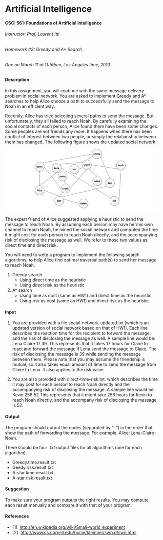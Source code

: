 Artificial Intelligence
=======================

#### CSCI 561: Foundations of Artificial Intelligence
###### Instructor: Prof. Laurent Itti
###### Homework #2: Greedy and A* Search
###### Due on March 11 at 11:59pm, Los Angeles time, 2013

#### Description
In this assignment, you will continue with the same message delivery problem in social network. You are asked to implement Greedy and A* searches to help Alice choose a path to successfully send the message to Noah in an efficient way.

Recently, Alice has tried selecting several paths to send the message. But unfortunately, they all failed to reach Noah. By carefully examining the social contacts of each person, Alice found there have been some changes. Some peoples are not friends any more. It happens when there has been conflict of interest between two people, or simply the relationship between them has changed. The following figure shows the updated social network:

![graph](images/graph.png)

The expert friend of Alice suggested applying a heuristic to send the message to reach Noah. By assuming each person may have her/his own channel to reach Noah, he mined the social network and computed the time it might cost for each person to reach Noah directly, and the accompanying risk of disclosing the message as well. We refer to those two values as direct time and direct risk.

You will need to write a program to implement the following search algorithms, to help Alice find optimal traversal path(s) to send her message to reach Noah.

1. Greedy search
	* Using direct time as the heuristic
	* Using direct risk as the heuristic
2. A* search
	* Using time as cost (same as HW1) and direct time as the heuristic
	* Using risk as cost (same as HW1) and direct risk as the heuristic

#### Input
1. You are provided with a file social-network-updated.txt (which is an updated version of social network based on that of HW1). Each line describes the reaction time for the recipient to forward the message, and the risk of disclosing the message as well. A sample line would be:
Lena Claire 17 39.
This represents that it takes 17 hours for Claire to react and forward the message if Lena send the message to Claire. The risk of disclosing the message is 39 while sending the message between them. Please note that you may assume the friendship is mutual, so it also takes equal amount of time to send the message from Claire to Lena. It also applies to the risk value.

2. You are also provided with direct-time-risk.txt, which describes the time it may cost for each person to reach Noah directly and the accompanying risk of disclosing the message. A sample line would be:
Kevin 258 52
This represents that it might take 258 hours for Kevin to reach Noah directly, and the accompany risk of disclosing the message is 52.

#### Output
The program should output the nodes (separated by "-") in the order that show the path of forwarding the message. For example, Alice-Lena-Claire-Noah.

There should be four .txt output files for all algorithms (one for each algorithm).

* Greedy.time.result.txt
* Geedy.risk.result.txt
* A-star.time.result.txt
* A-star.risk.result.txt

#### Suggestion
To make sure your program outputs the right results. You may compute each result manually and compare it with that of your program.

#### References
* [1]. http://en.wikipedia.org/wiki/Small-world_experiment
* [2]. http://www.cs.cornell.edu/home/kleinber/swn.d/swn.html